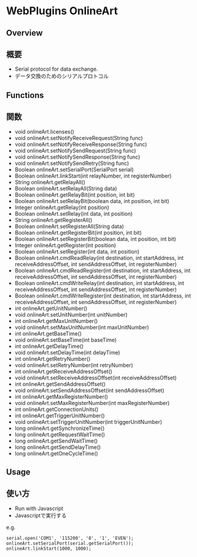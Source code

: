 # WebPlugins OnlineArt
## Overview

## 概要

 * Serial protocol for data exchange.
 * データ交換のためのシリアルプロトコル
## Functions

## 関数

 * void onlineArt.licenses()
 * void onlineArt.setNotifyReceiveRequest(String func)
 * void onlineArt.setNotifyReceiveResponse(String func)
 * void onlineArt.setNotifySendRequest(String func)
 * void onlineArt.setNotifySendResponse(String func)
 * void onlineArt.setNotifySendRetry(String func)
 * Boolean onlineArt.setSerialPort(SerialPort serial)
 * Boolean onlineArt.linkStart(int relayNumber, int registerNumber)
 * String onlineArt.getRelayAll()
 * Boolean onlineArt.setRelayAll(String data)
 * Boolean onlineArt.getRelayBit(int position, int bit)
 * Boolean onlineArt.setRelayBit(boolean data, int position, int bit)
 * Integer onlineArt.getRelay(int position)
 * Boolean onlineArt.setRelay(int data, int position)
 * String onlineArt.getRegisterAll()
 * Boolean onlineArt.setRegisterAll(String data)
 * Boolean onlineArt.getRegisterBit(int position, int bit)
 * Boolean onlineArt.setRegisterBit(boolean data, int position, int bit)
 * Integer onlineArt.getRegister(int position)
 * Boolean onlineArt.setRegister(int data, int position)
 * Boolean onlineArt.cmdReadRelay(int destination, int startAddress, int receiveAddressOffset, int sendAddressOffset, int registerNumber)
 * Boolean onlineArt.cmdReadRegister(int destination, int startAddress, int receiveAddressOffset, int sendAddressOffset, int registerNumber)
 * Boolean onlineArt.cmdWriteRelay(int destination, int startAddress, int receiveAddressOffset, int sendAddressOffset, int registerNumber)
 * Boolean onlineArt.cmdWriteRegister(int destination, int startAddress, int receiveAddressOffset, int sendAddressOffset, int registerNumber)
 * int onlineArt.getUnitNumber()
 * void onlineArt.setUnitNumber(int unitNumber)
 * int onlineArt.getMaxUnitNumber()
 * void onlineArt.setMaxUnitNumber(int maxUnitNumber)
 * int onlineArt.getBaseTime()
 * void onlineArt.setBaseTime(int baseTime)
 * int onlineArt.getDelayTime()
 * void onlineArt.setDelayTime(int delayTime)
 * int onlineArt.getRetryNumber()
 * void onlineArt.setRetryNumber(int retryNumber)
 * int onlineArt.getReceiveAddressOffset()
 * void onlineArt.setReceiveAddressOffset(int receiveAddressOffset)
 * int onlineArt.getSendAddressOffset()
 * void onlineArt.setSendAddressOffset(int sendAddressOffset)
 * int onlineArt.getMaxRegisterNumber()
 * void onlineArt.setMaxRegisterNumber(int maxRegisterNumber)
 * int onlineArt.getConnectionUnits()
 * int onlineArt.getTriggerUnitNumber()
 * void onlineArt.setTriggerUnitNumber(int triggerUnitNumber)
 * long onlineArt.getSynchronizeTime()
 * long onlineArt.getRequestWaitTime()
 * long onlineArt.getSendWaitTime()
 * long onlineArt.getSendDelayTime()
 * long onlineArt.getOneCycleTime()
## Usage

## 使い方

 * Run with Javascript
 * Javascriptで実行する

e.g.
```
serial.open('COM1', '115200', '8', '1', 'EVEN');
onlineArt.setSerialPort(serial.getSerialPort());
onlineArt.linkStart(1000, 1000);
```
